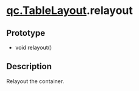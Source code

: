 # [qc.TableLayout](TableLayout.md).relayout

## Prototype
* void relayout()

## Description
Relayout the container.
